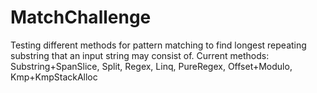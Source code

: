 # MatchChallenge
Testing different methods for pattern matching to find longest repeating substring that an input string may consist of. 
Current methods: Substring+SpanSlice, Split, Regex, Linq, PureRegex, Offset+Modulo, Kmp+KmpStackAlloc
